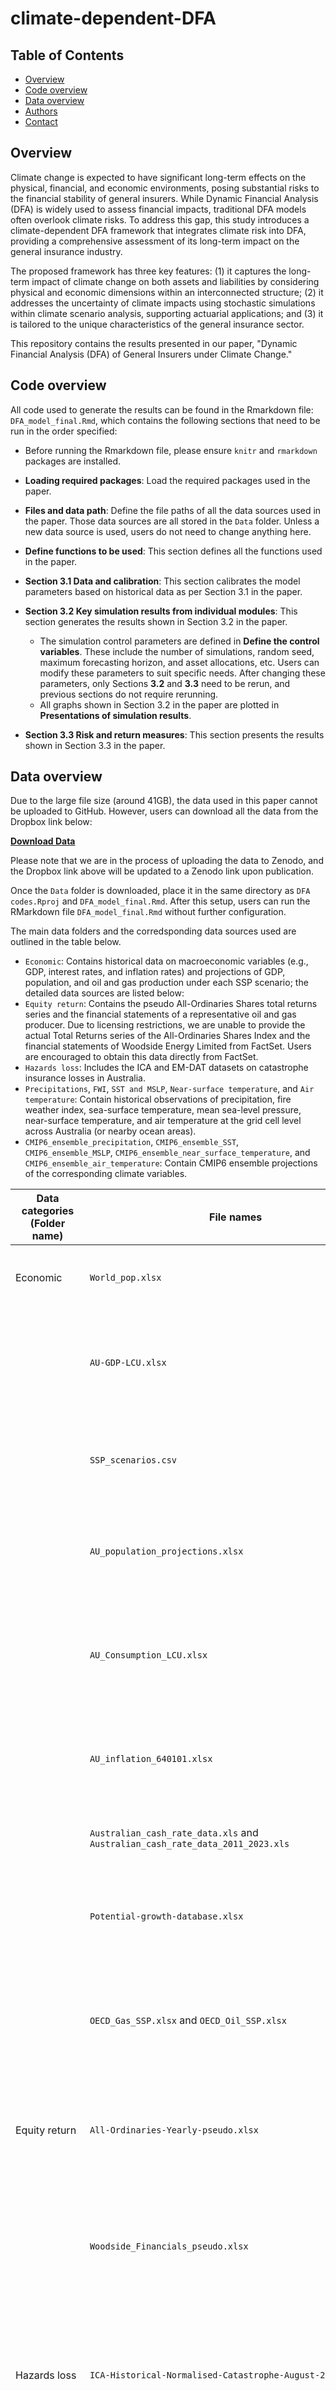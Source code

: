 # climate-dependent-DFA

## Table of Contents

- [Overview](#Overview)
- [Code overview](#Code-overview)
- [Data overview](#Data-overview)
- [Authors](#Authors)
- [Contact](#Contact)

## Overview

Climate change is expected to have significant long-term effects on the physical, financial, and economic environments, posing substantial risks to the financial stability of general insurers. While Dynamic Financial Analysis (DFA) is widely used to assess financial impacts, traditional DFA models often overlook climate risks. To address this gap, this study introduces a climate-dependent DFA framework that integrates climate risk into DFA, providing a comprehensive assessment of its long-term impact on the general insurance industry.

The proposed framework has three key features: (1) it captures the long-term impact of climate change on both assets and liabilities by considering physical and economic dimensions within an interconnected structure; (2) it addresses the uncertainty of climate impacts using stochastic simulations within climate scenario analysis, supporting actuarial applications; and (3) it is tailored to the unique characteristics of the general insurance sector.

This repository contains the results presented in our paper, "Dynamic Financial Analysis (DFA) of General Insurers under Climate Change." 

## Code overview

All code used to generate the results can be found in the Rmarkdown file: `DFA_model_final.Rmd`,  which contains the following sections that need to be run in the order specified: 

- Before running the Rmarkdown file, please ensure `knitr` and `rmarkdown` packages are installed. 
- **Loading required packages**: Load the required packages used in the paper.
- **Files and data path**: Define the file paths of all the data sources used in the paper. Those data sources are all stored in the `Data` folder. Unless a new data source is used, users do not need to change anything here. 
- **Define functions to be used**: This section defines all the functions used in the paper. 
- **Section 3.1 Data and calibration**: This section calibrates the model parameters based on historical data as per Section 3.1 in the paper. 
- **Section 3.2 Key simulation results from individual modules**: This section generates the results shown in Section 3.2 in the paper. 

    - The simulation control parameters are defined in **Define the control variables**. These include the number of simulations, random seed, maximum forecasting horizon, and asset allocations, etc. Users can modify these parameters to suit specific needs. After changing these parameters, only Sections **3.2** and **3.3** need to be rerun, and previous sections do not require rerunning.  
    - All graphs shown in Section 3.2 in the paper are plotted in **Presentations of simulation results**. 
    
- **Section 3.3 Risk and return measures**: This section presents the results shown in Section 3.3 in the paper.

## Data overview

Due to the large file size (around 41GB), the data used in this paper cannot be uploaded to GitHub. However, users can download all the data from the Dropbox link below:  

[**Download Data**](https://www.dropbox.com/scl/fo/7zva73raqce08phx2iorw/AB8hZsBbdVbEGrIf9i5jigw?rlkey=4x670mfk5j97gplde6vfslp34&st=60b8xd79&dl=0)  

Please note that we are in the process of uploading the data to Zenodo, and the Dropbox link above will be updated to a Zenodo link upon publication.

Once the `Data` folder is downloaded, place it in the same directory as `DFA codes.Rproj` and `DFA_model_final.Rmd`. After this setup, users can run the RMarkdown file `DFA_model_final.Rmd` without further configuration.  

The main data folders and the corredsponding data sources used are outlined in the table below. 

- `Economic`: Contains historical data on macroeconomic variables (e.g., GDP, interest rates, and inflation rates) and projections of GDP, population, and oil and gas production under each SSP scenario; the detailed data sources are listed below:
- `Equity return`: Contains the pseudo All-Ordinaries Shares total returns series and the financial statements of a representative oil and gas producer. Due to licensing restrictions, we are unable to provide the actual Total Returns series of the All-Ordinaries Shares Index and the financial statements of Woodside Energy Limited from FactSet. Users are encouraged to obtain this data directly from FactSet.  
- `Hazards loss`: Includes the ICA and EM-DAT datasets on catastrophe insurance losses in Australia.  
- `Precipitations`, `FWI`, `SST and MSLP`, `Near-surface temperature`, and `Air temperature`: Contain historical observations of precipitation, fire weather index, sea-surface temperature, mean sea-level pressure, near-surface temperature, and air temperature at the grid cell level across Australia (or nearby ocean areas).  
- `CMIP6_ensemble_precipitation`, `CMIP6_ensemble_SST`, `CMIP6_ensemble_MSLP`, `CMIP6_ensemble_near_surface_temperature`, and `CMIP6_ensemble_air_temperature`: Contain CMIP6 ensemble projections of the corresponding climate variables.


| Data categories (Folder name)| File names | Descriptions &nbsp;&nbsp;&nbsp;&nbsp;&nbsp;&nbsp;&nbsp;&nbsp;&nbsp;|Sources|
|-|-|-----|-|
| Economic |`World_pop.xlsx` | World population data by countries &nbsp;&nbsp;&nbsp;&nbsp;&nbsp;&nbsp;&nbsp;&nbsp;&nbsp;| [World Development Indicators (World Bank)](https://databank.worldbank.org/source/world-development-indicators); downloaded at 23 March 2024|
|          |`AU-GDP-LCU.xlsx`|Historical Australian GDP at annual interval between 1960 and 2022|[World Development Indicators (World Bank)](https://databank.worldbank.org/source/world-development-indicators); downloaded at 23 March 2024|
|          |`SSP_scenarios.csv`|Country-level GDP projections for each SSP scenario through 2100|Sourced from [IIASA SSP database](https://tntcat.iiasa.ac.at/SspDb/dsd?Action=htmlpage&page=welcome); downloaded from [https://zenodo.org/records/8116099](https://zenodo.org/records/8116099) at 1 January 2024|
|          |`AU_population_projections.xlsx`|Projections of Australian population for each SSP scenario through 2100|Downloaded from [IIASA SSP database](https://tntcat.iiasa.ac.at/SspDb/dsd?Action=htmlpage&page=welcome) at 18 March 2024|
|          |`AU_Consumption_LCU.xlsx`|Australian aggregate consumption data at annual interval between 1974 and 2023|[World Development Indicators (World Bank)](https://databank.worldbank.org/source/world-development-indicators); downloaded at 23 July 2024|
|          |`AU_inflation_640101.xlsx`|Quarterly Consumer Price Index (CPI) data for Australia from 1948 to 2023|Downloaded from [Australian Bureau of Statistics](https://www.abs.gov.au/statistics/economy/price-indexes-and-inflation/consumer-price-index-australia/latest-release)||
|          |`Australian_cash_rate_data.xls` and `Australian_cash_rate_data_2011_2023.xls`|Australian cash rates data from 1976 to 2023|Downloaded from [Reserve Bank of Australia](https://www.rba.gov.au/statistics/cash-rate/) at 1 January 2024|
|          |`Potential-growth-database.xlsx`|Potential GDP growth estimates by countries between 1981 and 2021|Downloaded from  [World Bank Potential Growth Database](https://www.worldbank.org/en/research/brief/potential-growth-database) at 11 June 2024|
|          |`OECD_Gas_SSP.xlsx` and `OECD_Oil_SSP.xlsx`|Projections of oil and gas production under each SSP scenarios in OECD countries|Downloaded from [IIASA SSP database](https://tntcat.iiasa.ac.at/SspDb/dsd?Action=htmlpage&page=welcome) at 18 March 2024|
|Equity return|`All-Ordinaries-Yearly-pseudo.xlsx`|Pseudo All-Ordinaries Shares total returns series between 1992 and 2023|Original data is not provided due to licensing restrictions; users can download the original version from [FactSet](https://www.factset.com/)| 
|             |`Woodside_Financials_pseudo.xlsx`|Pseudo financial statements from a oil and gas producer (Woodside) between 2014 and 2023|Original data is not provided due to licensing restrictions; users can download the original version from [FactSet](https://www.factset.com/). Alternatively, users can hand-collect the relevant data for calculation based on the published financial statements from [Woodside Energy](https://www.woodside.com/investors/reports-investor-briefings)|
|Hazards loss|`ICA-Historical-Normalised-Catastrophe-August-2023.xlsx`|Historical records of insured losses from natural disasters in Australia between 1967 and 2023|Downloaded from [Insurance Council of Australia](https://insurancecouncil.com.au/industry-members/data-hub/) at 27 August 2023|
|            |`EM_DAT_AU.xlsx`|Historical records of both insured losses and total economic damages from natural disasters in Australia between 1985 and 2023|[EM-DAT database](https://public.emdat.be/data)|
|Precipitations|`era5-x0.25_timeseries_pr,rx1day,rx5day_timeseries_annual_1950-2022_mean_historical_era5_x0.25_mean.xlsx`|ERA5 reanalysis data of historical precipitation information in Australia between 1950 and 2022|Originated from [Copernicus Climate Change Service](https://climate.copernicus.eu/);cleansed version downloaded from [World Bank Climate Change Knowledge Portal](https://climateknowledgeportal.worldbank.org/download-data) at 29 April 2024|
|FWI|`FWI_1940_1949.nc`,..., `FWI_2016_2022.nc`|Historical Fire Weather Index (FWI) in Australia constructed based on ERA5 reanalysis data between 1940 and 2022|Downloaded from [Copernicus Climate Change Service](https://climate.copernicus.eu/) at 3 May 2024|
|   |`fwixx_hurs_part1`,...,`fwixx_hurs_part7`|Projections and historical backcasts of FWI statistics in Australia from an ensemble of CMIP6 model|Downloaded from: |




<table>
  <thead>
    <tr>
      <th>Data categories (Folder name)</th>
      <th>File names</th>
      <th style="width:400px;">Descriptions</th>
      <th>Download sources</th>
    </tr>
  </thead>
  <tbody>
    <tr>
      <td>Economic</td>
      <td>World_pop.xlsx</td>
      <td>World population data by countries</td>
      <td>
        <a href="https://databank.worldbank.org/source/world-development-indicators">
          World Development Indicators (World Bank)
        </a>;
        downloaded at 23 March 2024
      </td>
    </tr>
    <tr>
      <td></td>
      <td>AU-GDP-LCU.xlsx</td>
      <td>Historical Australian GDP at annual interval between 1960 and 2022</td>
      <td>
        <a href="https://databank.worldbank.org/source/world-development-indicators">
          World Development Indicators (World Bank)
        </a>;
        downloaded at 23 March 2024
      </td>
    </tr>
    <tr>
      <td></td>
      <td>SSP_scenarios.csv</td>
      <td>Country-level GDP projections for each SSP scenario through 2100</td>
      <td>
        Sourced from
        <a href="https://tntcat.iiasa.ac.at/SspDb/dsd?Action=htmlpage&amp;page=welcome">
          IIASA SSP database
        </a>;
        downloaded from
        <a href="https://zenodo.org/records/8116099">https://zenodo.org/records/8116099</a>
        at 1 January 2024
      </td>
    </tr>
    <tr>
      <td></td>
      <td>AU_population_projections.xlsx</td>
      <td>Projections of Australian population for each SSP scenario through 2100</td>
      <td>
        Downloaded from
        <a href="https://tntcat.iiasa.ac.at/SspDb/dsd?Action=htmlpage&amp;page=welcome">
          IIASA SSP database
        </a>
        at 18 March 2024
      </td>
    </tr>
    <tr>
      <td></td>
      <td>AU_Consumption_LCU.xlsx</td>
      <td>Australian aggregate consumption data at annual interval between 1974 and 2023</td>
      <td>
        <a href="https://databank.worldbank.org/source/world-development-indicators">
          World Development Indicators (World Bank)
        </a>;
        downloaded at 23 July 2024
      </td>
    </tr>
    <tr>
      <td></td>
      <td>AU_inflation_640101.xlsx</td>
      <td>Quarterly Consumer Price Index (CPI) data for Australia from 1948 to 2023</td>
      <td>
        Downloaded from
        <a href="https://www.abs.gov.au/statistics/economy/price-indexes-and-inflation/consumer-price-index-australia/latest-release">
          Australian Bureau of Statistics
        </a>
      </td>
    </tr>
    <tr>
      <td></td>
      <td>Australian_cash_rate_data.xls and Australian_cash_rate_data_2011_2023.xls</td>
      <td>Australian cash rates data from 1976 to 2023</td>
      <td>
        Downloaded from
        <a href="https://www.rba.gov.au/statistics/cash-rate/">
          Reserve Bank of Australia
        </a>
        at 1 January 2024
      </td>
    </tr>
    <tr>
      <td></td>
      <td>Potential-growth-database.xlsx</td>
      <td>Potential GDP growth estimates by countries between 1981 and 2021</td>
      <td>
        Downloaded from
        <a href="https://www.worldbank.org/en/research/brief/potential-growth-database">
          World Bank Potential Growth Database
        </a>
        at 11 June 2024
      </td>
    </tr>
    <tr>
      <td></td>
      <td>OECD_Gas_SSP.xlsx and OECD_Oil_SSP.xlsx</td>
      <td>Projections of oil and gas production under each SSP scenarios in OECD countries</td>
      <td>
        Downloaded from
        <a href="https://tntcat.iiasa.ac.at/SspDb/dsd?Action=htmlpage&amp;page=welcome">
          IIASA SSP database
        </a>
        at 18 March 2024
      </td>
    </tr>
    <tr>
      <td>Equity return</td>
      <td>All-Ordinaries-Yearly-pseudo.xlsx</td>
      <td>Pseudo All-Ordinaries Shares total returns series between 1992 and 2023</td>
      <td>
        Original data is not provided due to licensing restrictions; users can
        download the original version from
        <a href="https://www.factset.com/">FactSet</a>
      </td>
    </tr>
    <tr>
      <td></td>
      <td>Woodside_Financials_pseudo.xlsx</td>
      <td>Pseudo financial statements from a oil and gas producer (Woodside) between 2014 and 2023</td>
      <td>
        Original data is not provided due to licensing restrictions; users can
        download the original version from
        <a href="https://www.factset.com/">FactSet</a>.
        Alternatively, users can hand-collect the relevant data for calculation
        based on the published financial statements from
        <a href="https://www.woodside.com/investors/reports-investor-briefings">
          Woodside Energy
        </a>
      </td>
    </tr>
    <tr>
      <td>Hazards loss</td>
      <td>ICA-Historical-Normalised-Catastrophe-August-2023.xlsx</td>
      <td>Historical records of insured losses from natural disasters in Australia between 1967 and 2023</td>
      <td>
        Downloaded from
        <a href="https://insurancecouncil.com.au/industry-members/data-hub/">
          Insurance Council of Australia
        </a>
        at 27 August 2023
      </td>
    </tr>
    <tr>
      <td></td>
      <td>EM_DAT_AU.xlsx</td>
      <td>Historical records of both insured losses and total economic damages from natural disasters in Australia between 1985 and 2023</td>
      <td>
        <a href="https://public.emdat.be/data">EM-DAT database</a>
      </td>
    </tr>
    <tr>
      <td>Precipitations</td>
      <td>era5-x0.25_timeseries_pr,rx1day,rx5day_timeseries_annual_1950-2022_mean_historical_era5_x0.25_mean.xlsx</td>
      <td>ERA5 reanalysis data of historical precipitation information in Australia between 1950 and 2022</td>
      <td>
        Originated from
        <a href="https://climate.copernicus.eu/">Copernicus Climate Change Service</a>;
        cleansed version downloaded from
        <a href="https://climateknowledgeportal.worldbank.org/download-data">
          World Bank Climate Change Knowledge Portal
        </a>
        at 29 April 2024
      </td>
    </tr>
    <tr>
      <td>FWI</td>
      <td>FWI_1940_1949.nc,..., FWI_2016_2022.nc</td>
      <td>Historical Fire Weather Index (FWI) in Australia constructed based on ERA5 reanalysis data between 1940 and 2022</td>
      <td>
        Downloaded from
        <a href="https://climate.copernicus.eu/">
          Copernicus Climate Change Service
        </a>
        at 3 May 2024
      </td>
    </tr>
    <tr>
      <td></td>
      <td>fwixx_hurs_part1,...,fwixx_hurs_part7</td>
      <td>Projections and historical backcasts of FWI statistics in Australia from an ensemble of CMIP6 model</td>
      <td>Downloaded from:</td>
    </tr>
  </tbody>
</table>


  ## Authors

  - Benjamin Avanzi
  - Yanfeng (Jim) Li
  - Greg Taylor
  - Bernard Wong

  ## Contact

  For any questions or further information, please contact lyf1998130@126.com.
